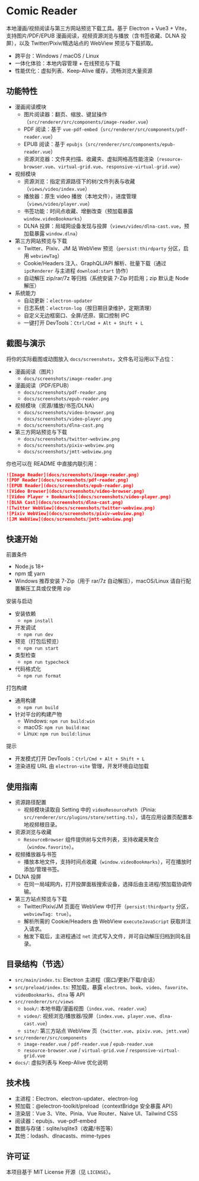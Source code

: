 # Comic Reader

本地漫画/视频阅读与第三方网站预览下载工具。基于 Electron + Vue3 + Vite，支持图片/PDF/EPUB 漫画阅读，视频资源浏览与播放（含书签收藏、DLNA 投屏），以及 Twitter/Pixiv/精选站点的 WebView 预览与下载抓取。

- 跨平台：Windows / macOS / Linux
- 一体化体验：本地内容管理 + 在线预览与下载
- 性能优化：虚拟列表、Keep-Alive 缓存，流畅浏览大量资源

## 功能特性

- 漫画阅读模块
  - 图片阅读器：翻页、缩放、键鼠操作（`src/renderer/src/components/image-reader.vue`）
  - PDF 阅读：基于 `vue-pdf-embed`（`src/renderer/src/components/pdf-reader.vue`）
  - EPUB 阅读：基于 `epubjs`（`src/renderer/src/components/epub-reader.vue`）
  - 资源浏览器：文件夹扫描、收藏夹、虚拟网格高性能渲染（`resource-browser.vue`、`virtual-grid.vue`、`responsive-virtual-grid.vue`）
- 视频模块
  - 资源浏览：指定资源路径下的树/文件列表与收藏（`views/video/index.vue`）
  - 播放器：原生 video 播放（本地文件），进度管理（`views/video/player.vue`）
  - 书签功能：时间点收藏、增删改查（预加载暴露 `window.videoBookmarks`）
  - DLNA 投屏：局域网设备发现与投屏（`views/video/dlna-cast.vue`，预加载暴露 `window.dlna`）
- 第三方网站预览与下载
  - Twitter、Pixiv、JM 站 WebView 预览（`persist:thirdparty` 分区，启用 `webviewTag`）
  - Cookie/Headers 注入、GraphQL/API 解析、批量下载（通过 `ipcRenderer` 与主进程 `download:start` 协作）
  - 自动解压 zip/rar/7z 等归档（系统安装 7-Zip 时启用；zip 默认走 Node 解压）
- 系统能力
  - 自动更新：`electron-updater`
  - 日志系统：`electron-log`（按日期目录维护，定期清理）
  - 自定义无边框窗口、全屏/还原、窗口控制 IPC
  - 一键打开 DevTools：`Ctrl/Cmd + Alt + Shift + L`

## 截图与演示

将你的实际截图或动图放入 `docs/screenshots`，文件名可沿用以下占位：

- 漫画阅读（图片）
  - `docs/screenshots/image-reader.png`
- 漫画阅读（PDF/EPUB）
  - `docs/screenshots/pdf-reader.png`
  - `docs/screenshots/epub-reader.png`
- 视频模块（资源/播放/书签/DLNA）
  - `docs/screenshots/video-browser.png`
  - `docs/screenshots/video-player.png`
  - `docs/screenshots/dlna-cast.png`
- 第三方网站预览与下载
  - `docs/screenshots/twitter-webview.png`
  - `docs/screenshots/pixiv-webview.png`
  - `docs/screenshots/jmtt-webview.png`

你也可以在 README 中直接内联引用：
```md
![Image Reader](docs/screenshots/image-reader.png)
![PDF Reader](docs/screenshots/pdf-reader.png)
![EPUB Reader](docs/screenshots/epub-reader.png)
![Video Browser](docs/screenshots/video-browser.png)
![Video Player + Bookmarks](docs/screenshots/video-player.png)
![DLNA Cast](docs/screenshots/dlna-cast.png)
![Twitter WebView](docs/screenshots/twitter-webview.png)
![Pixiv WebView](docs/screenshots/pixiv-webview.png)
![JM WebView](docs/screenshots/jmtt-webview.png)
```

## 快速开始

前置条件
- Node.js 18+
- npm 或 yarn
- Windows 推荐安装 7-Zip（用于 rar/7z 自动解压），macOS/Linux 请自行配置解压工具或仅使用 zip

安装与启动
- 安装依赖
  - `npm install`
- 开发调试
  - `npm run dev`
- 预览（打包后预览）
  - `npm run start`
- 类型检查
  - `npm run typecheck`
- 代码格式化
  - `npm run format`

打包构建
- 通用构建
  - `npm run build`
- 针对平台的构建产物
  - Windows: `npm run build:win`
  - macOS: `npm run build:mac`
  - Linux: `npm run build:linux`

提示
- 开发模式打开 DevTools：`Ctrl/Cmd + Alt + Shift + L`
- 渲染进程 URL 由 `electron-vite` 管理，开发环境自动加载

## 使用指南

- 资源路径配置
  - 视频模块读取自 Setting 中的 `videoResourcePath`（Pinia: `src/renderer/src/plugins/store/setting.ts`），请在应用设置页配置本地视频根目录。
- 资源浏览与收藏
  - `ResourceBrowser` 组件提供树与文件列表，支持收藏夹聚合（`window.favorite`）。
- 视频播放器与书签
  - 播放本地文件，支持时间点收藏（`window.videoBookmarks`），可在播放时添加/管理书签。
- DLNA 投屏
  - 在同一局域网内，打开投屏面板搜索设备，选择后由主进程/预加载协调传输。
- 第三方站点预览与下载
  - Twitter/Pixiv/JM 页面在 WebView 中打开（`persist:thirdparty` 分区，`webviewTag: true`）。
  - 解析所需的 Cookie/Headers 由 WebView `executeJavaScript` 获取并注入请求。
  - 触发下载后，主进程通过 `net` 流式写入文件，并可自动解压归档到同名目录。

## 目录结构（节选）

- `src/main/index.ts`: Electron 主进程（窗口/更新/下载/会话）
- `src/preload/index.ts`: 预加载，暴露 `electron`、`book`、`video`、`favorite`、`videoBookmarks`、`dlna` 等 API
- `src/renderer/src/views`
  - `book/`: 本地书籍/漫画视图（`index.vue`、`reader.vue`）
  - `video/`: 视频浏览/播放器/投屏（`index.vue`、`player.vue`、`dlna-cast.vue`）
  - `site/`: 第三方站点 WebView 页（`twitter.vue`、`pixiv.vue`、`jmtt.vue`）
- `src/renderer/src/components`
  - `image-reader.vue` / `pdf-reader.vue` / `epub-reader.vue`
  - `resource-browser.vue` / `virtual-grid.vue` / `responsive-virtual-grid.vue`
- `docs/`: 虚拟列表与 Keep-Alive 优化说明

## 技术栈

- 主进程：Electron、electron-updater、electron-log
- 预加载：@electron-toolkit/preload（contextBridge 安全暴露 API）
- 渲染层：Vue 3、Vite、Pinia、Vue Router、Naive UI、Tailwind CSS
- 阅读器：epubjs、vue-pdf-embed
- 数据与存储：sqlite/sqlite3（收藏/书签等）
- 其他：lodash、dlnacasts、mime-types

## 许可证

本项目基于 MIT License 开源（见 `LICENSE`）。